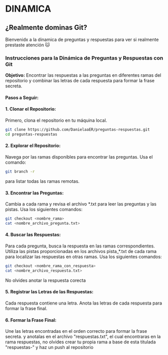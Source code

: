 # DINAMICA

## ¿Realmente dominas  Git?

  Bienvenidx a la dinamica de preguntas y respuestas para ver si realmente prestaste atención 🐱

### Instrucciones para la Dinámica de Preguntas y Respuestas con Git

**Objetivo:** Encontrar las respuestas a las preguntas en diferentes ramas del repositorio y combinar las letras de cada respuesta para formar la frase secreta.

#### Pasos a Seguir:

#### 1. Clonar el Repositorio:
Primero, clona el repositorio en tu máquina local.
```bash
git clone https://github.com/DanielaaER/preguntas-respuestas.git
cd preguntas-respuestas
```

#### 2. Explorar el Repositorio:
Navega por las ramas disponibles para encontrar las preguntas. Usa el comando:
```bash
git branch -r
```
para listar todas las ramas remotas.

#### 3. Encontrar las Preguntas:
Cambia a cada rama y revisa el archivo *.txt para leer las preguntas y las pistas. Usa los siguientes comandos:
```bash
git checkout <nombre_rama>
cat <nombre_archivo_pregunta.txt>
```

#### 4. Buscar las Respuestas:
Para cada pregunta, busca la respuesta en las ramas correspondientes. Utiliza las pistas proporcionadas en los archivos pista_*.txt de cada rama para localizar las respuestas en otras ramas. Usa los siguientes comandos:
```bash
git checkout <nombre_rama_con_respuesta>
cat <nombre_archivo_respuesta.txt>
```
No olvides anotar la respuesta corecta

#### 5. Registrar las Letras de las Respuestas:
Cada respuesta contiene una letra. Anota las letras de cada respuesta para formar la frase final.

#### 6. Formar la Frase Final:
Une las letras encontradas en el orden correcto para formar la frase secreta.
y anotalas en el archivo "respuestas.txt", el cual encontraras en la rama respuestas, no olvides crear tu propia rama a base de esta titulada "respuestas-<tu nombre>" y haz un push al repositorio


